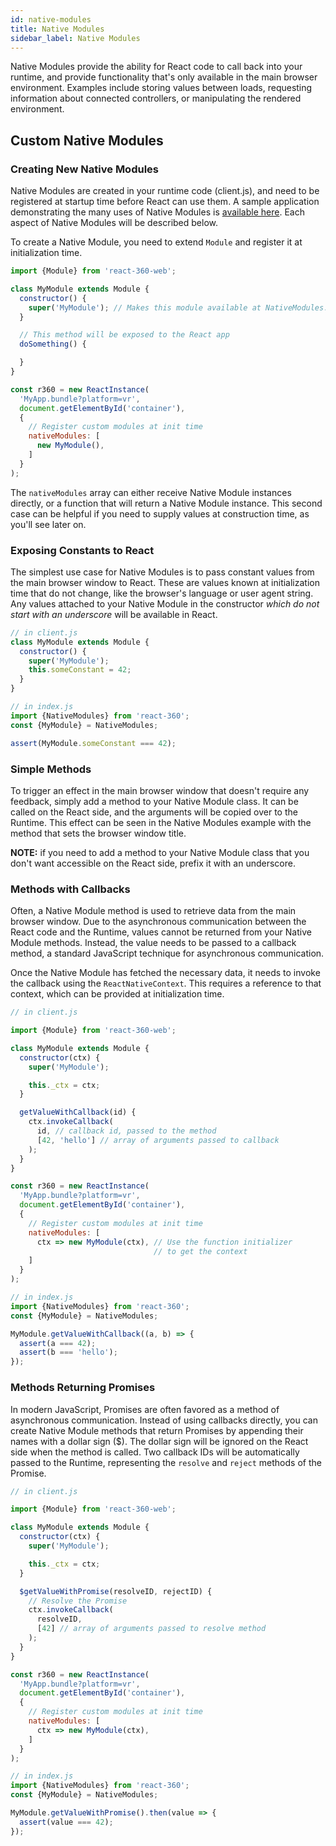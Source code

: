 ```yaml
---
id: native-modules
title: Native Modules
sidebar_label: Native Modules
---
```


Native Modules provide the ability for React code to call back into your runtime, and provide functionality that's only available in the main browser environment. Examples include storing values between loads, requesting information about connected controllers, or manipulating the rendered environment.

## Custom Native Modules

### Creating New Native Modules

Native Modules are created in your runtime code (client.js), and need to be registered at startup time before React can use them. A sample application demonstrating the many uses of Native Modules is [available here](/react-360/docs/example-native-modules.html). Each aspect of Native Modules will be described below.

To create a Native Module, you need to extend `Module` and register it at initialization time.

```js
import {Module} from 'react-360-web';

class MyModule extends Module {
  constructor() {
    super('MyModule'); // Makes this module available at NativeModules.MyModule
  }

  // This method will be exposed to the React app
  doSomething() {

  }
}

const r360 = new ReactInstance(
  'MyApp.bundle?platform=vr',
  document.getElementById('container'),
  {
    // Register custom modules at init time
    nativeModules: [
      new MyModule(),
    ]
  }
);
```

The `nativeModules` array can either receive Native Module instances directly, or a function that will return a Native Module instance. This second case can be helpful if you need to supply values at construction time, as you'll see later on.

### Exposing Constants to React

The simplest use case for Native Modules is to pass constant values from the main browser window to React. These are values known at initialization time that do not change, like the browser's language or user agent string. Any values attached to your Native Module in the constructor *which do not start with an underscore* will be available in React.

```js
// in client.js
class MyModule extends Module {
  constructor() {
    super('MyModule');
    this.someConstant = 42;
  }
}
```

```js
// in index.js
import {NativeModules} from 'react-360';
const {MyModule} = NativeModules;

assert(MyModule.someConstant === 42);
```

### Simple Methods

To trigger an effect in the main browser window that doesn't require any feedback, simply add a method to your Native Module class. It can be called on the React side, and the arguments will be copied over to the Runtime. This effect can be seen in the Native Modules example with the method that sets the browser window title.

**NOTE:** if you need to add a method to your Native Module class that you don't want accessible on the React side, prefix it with an underscore.

### Methods with Callbacks

Often, a Native Module method is used to retrieve data from the main browser window. Due to the asynchronous communication between the React code and the Runtime, values cannot be returned from your Native Module methods. Instead, the value needs to be passed to a callback method, a standard JavaScript technique for asynchronous communication.

Once the Native Module has fetched the necessary data, it needs to invoke the callback using the `ReactNativeContext`. This requires a reference to that context, which can be provided at initialization time.

```js
// in client.js

import {Module} from 'react-360-web';

class MyModule extends Module {
  constructor(ctx) {
    super('MyModule');

    this._ctx = ctx;
  }

  getValueWithCallback(id) {
    ctx.invokeCallback(
      id, // callback id, passed to the method
      [42, 'hello'] // array of arguments passed to callback
    );
  }
}

const r360 = new ReactInstance(
  'MyApp.bundle?platform=vr',
  document.getElementById('container'),
  {
    // Register custom modules at init time
    nativeModules: [
      ctx => new MyModule(ctx), // Use the function initializer
                                // to get the context
    ]
  }
);
```

```js
// in index.js
import {NativeModules} from 'react-360';
const {MyModule} = NativeModules;

MyModule.getValueWithCallback((a, b) => {
  assert(a === 42);
  assert(b === 'hello');
});
```

### Methods Returning Promises

In modern JavaScript, Promises are often favored as a method of asynchronous communication. Instead of using callbacks directly, you can create Native Module methods that return Promises by appending their names with a dollar sign ($). The dollar sign will be ignored on the React side when the method is called. Two callback IDs will be automatically passed to the Runtime, representing the `resolve` and `reject` methods of the Promise.

```js
// in client.js

import {Module} from 'react-360-web';

class MyModule extends Module {
  constructor(ctx) {
    super('MyModule');

    this._ctx = ctx;
  }

  $getValueWithPromise(resolveID, rejectID) {
    // Resolve the Promise
    ctx.invokeCallback(
      resolveID,
      [42] // array of arguments passed to resolve method
    );
  }
}

const r360 = new ReactInstance(
  'MyApp.bundle?platform=vr',
  document.getElementById('container'),
  {
    // Register custom modules at init time
    nativeModules: [
      ctx => new MyModule(ctx),
    ]
  }
);
```

```js
// in index.js
import {NativeModules} from 'react-360';
const {MyModule} = NativeModules;

MyModule.getValueWithPromise().then(value => {
  assert(value === 42);
});
```
